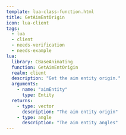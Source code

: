 ```yaml
---
template: lua-class-function.html
title: GetAimEntOrigin
icon: lua-client
tags:
  - lua
  - client
  - needs-verification
  - needs-example
lua:
  library: CBaseAnimating
  function: GetAimEntOrigin
  realm: client
  description: "Get the aim entity origin."
  arguments:
    - name: "aimEntity"
      type: Entity
  returns:
    - type: vector
      description: "The aim entity origin"
    - type: angle
      description: "The aim entity angles"
---
```

